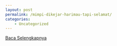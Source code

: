 ```yaml
---
layout: post
permalink: /mimpi-dikejar-harimau-tapi-selamat/
categories:
    - Uncategorized
---
```


[Baca Selengkapnya](/06)